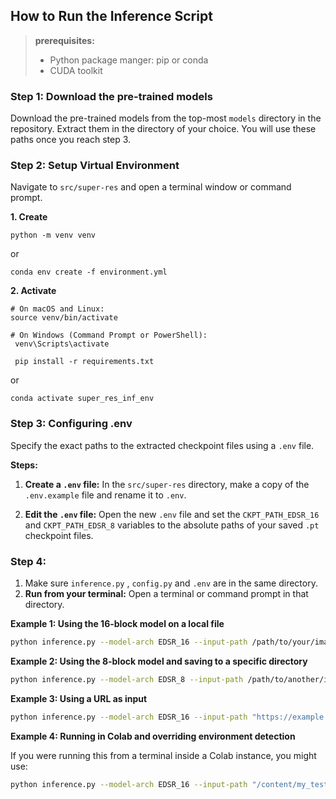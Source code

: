 ## How to Run the Inference Script
> **prerequisites:** 
> * Python package manger: pip or conda
> * CUDA toolkit
### **Step 1:** Download the pre-trained models
Download the pre-trained models from the top-most `models` directory in the repository.
Extract them in the directory of your choice. You will use these paths once you reach step 3.

### **Step 2:**  Setup Virtual Environment
Navigate to `src/super-res` and open a terminal window or command prompt.

**1. Create**
```
python -m venv venv
```
or
```
conda env create -f environment.yml
```
**2. Activate**
```
# On macOS and Linux:
source venv/bin/activate

# On Windows (Command Prompt or PowerShell):
 venv\Scripts\activate

 pip install -r requirements.txt
```
or
```
conda activate super_res_inf_env
```
### **Step 3:** Configuring .env 

Specify the exact paths to the extracted checkpoint files using a `.env` file.

**Steps:**

1.  **Create a `.env` file:** In the  `src/super-res` directory, make a copy of the `.env.example` file and rename it to `.env`.

2.  **Edit the `.env` file:** Open the new `.env` file and set the `CKPT_PATH_EDSR_16` and `CKPT_PATH_EDSR_8` variables to the absolute paths of your saved `.pt` checkpoint files.

### **Step 4:** 

1.  Make sure `inference.py` , `config.py` and `.env` are in the same directory.
2.  **Run from your terminal:** Open a terminal or command prompt in that directory.

**Example 1: Using the 16-block model on a local file**

```bash
python inference.py --model-arch EDSR_16 --input-path /path/to/your/image.png
```

**Example 2: Using the 8-block model and saving to a specific directory**

```bash
python inference.py --model-arch EDSR_8 --input-path /path/to/another/image.jpg --output-dir /path/to/save/results
```

**Example 3: Using a URL as input**

```bash
python inference.py --model-arch EDSR_16 --input-path "https://example.com/some_low_res_image.png"
```

**Example 4: Running in Colab and overriding environment detection**

If you were running this from a terminal inside a Colab instance, you might use:

```bash
python inference.py --model-arch EDSR_16 --input-path "/content/my_test_image.png" --env-mode colab
```


